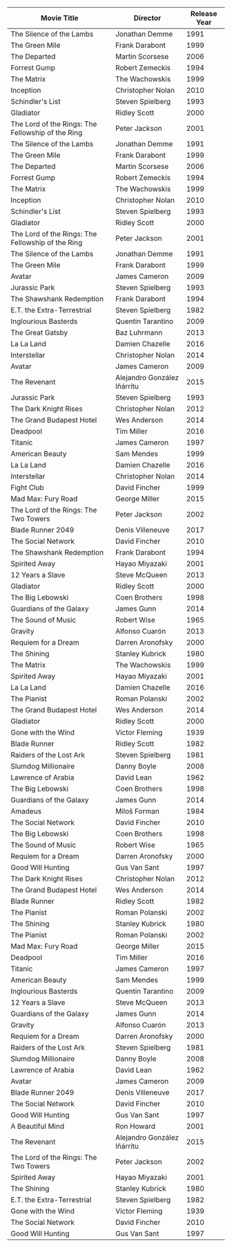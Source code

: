 | Movie Title             | Director            | Release Year |
|-------------------------|---------------------|--------------|
| The Silence of the Lambs | Jonathan Demme    | 1991         |
| The Green Mile          | Frank Darabont    | 1999         |
| The Departed            | Martin Scorsese   | 2006         |
| Forrest Gump            | Robert Zemeckis    | 1994         |
| The Matrix              | The Wachowskis     | 1999         |
| Inception               | Christopher Nolan | 2010         |
| Schindler's List        | Steven Spielberg  | 1993         |
| Gladiator               | Ridley Scott       | 2000         |
| The Lord of the Rings: The Fellowship of the Ring | Peter Jackson | 2001 |
| The Silence of the Lambs | Jonathan Demme    | 1991         |
| The Green Mile          | Frank Darabont    | 1999         |
| The Departed            | Martin Scorsese   | 2006         |
| Forrest Gump            | Robert Zemeckis    | 1994         |
| The Matrix              | The Wachowskis     | 1999         |
| Inception               | Christopher Nolan | 2010         |
| Schindler's List        | Steven Spielberg  | 1993         |
| Gladiator               | Ridley Scott       | 2000         |
| The Lord of the Rings: The Fellowship of the Ring | Peter Jackson | 2001 |
| The Silence of the Lambs | Jonathan Demme    | 1991         |
| The Green Mile          | Frank Darabont    | 1999         |
| Avatar                  | James Cameron       | 2009         |
| Jurassic Park           | Steven Spielberg    | 1993         |
| The Shawshank Redemption | Frank Darabont    | 1994         |
| E.T. the Extra-Terrestrial | Steven Spielberg | 1982        |
| Inglourious Basterds     | Quentin Tarantino  | 2009         |
| The Great Gatsby         | Baz Luhrmann        | 2013         |
| La La Land               | Damien Chazelle     | 2016         |
| Interstellar            | Christopher Nolan  | 2014         |
| Avatar                  | James Cameron       | 2009         |
| The Revenant            | Alejandro González Iñárritu | 2015  |
| Jurassic Park           | Steven Spielberg    | 1993         |
| The Dark Knight Rises    | Christopher Nolan  | 2012         |
| The Grand Budapest Hotel | Wes Anderson       | 2014         |
| Deadpool                | Tim Miller          | 2016         |
| Titanic                 | James Cameron       | 1997         |
| American Beauty         | Sam Mendes          | 1999         |
| La La Land               | Damien Chazelle     | 2016         |
| Interstellar            | Christopher Nolan  | 2014         |
| Fight Club              | David Fincher      | 1999         |
| Mad Max: Fury Road       | George Miller      | 2015         |
| The Lord of the Rings: The Two Towers | Peter Jackson | 2002 |
| Blade Runner 2049       | Denis Villeneuve   | 2017         |
| The Social Network      | David Fincher      | 2010         |
| The Shawshank Redemption | Frank Darabont    | 1994         |
| Spirited Away           | Hayao Miyazaki     | 2001         |
| 12 Years a Slave        | Steve McQueen      | 2013         |
| Gladiator               | Ridley Scott       | 2000         |
| The Big Lebowski        | Coen Brothers      | 1998         |
| Guardians of the Galaxy | James Gunn        | 2014         |
| The Sound of Music      | Robert Wise        | 1965         |
| Gravity                 | Alfonso Cuarón     | 2013         |
| Requiem for a Dream     | Darren Aronofsky   | 2000         |
| The Shining             | Stanley Kubrick    | 1980         |
| The Matrix              | The Wachowskis     | 1999         |
| Spirited Away           | Hayao Miyazaki     | 2001         |
| La La Land               | Damien Chazelle     | 2016         |
| The Pianist             | Roman Polanski     | 2002         |
| The Grand Budapest Hotel | Wes Anderson       | 2014         |
| Gladiator               | Ridley Scott       | 2000         |
| Gone with the Wind      | Victor Fleming     | 1939         |
| Blade Runner            | Ridley Scott       | 1982         |
| Raiders of the Lost Ark | Steven Spielberg   | 1981         |
| Slumdog Millionaire     | Danny Boyle        | 2008         |
| Lawrence of Arabia      | David Lean         | 1962         |
| The Big Lebowski        | Coen Brothers      | 1998         |
| Guardians of the Galaxy | James Gunn        | 2014         |
| Amadeus                 | Miloš Forman       | 1984         |
| The Social Network      | David Fincher      | 2010         |
| The Big Lebowski        | Coen Brothers      | 1998         |
| The Sound of Music      | Robert Wise        | 1965         |
| Requiem for a Dream     | Darren Aronofsky   | 2000         |
| Good Will Hunting       | Gus Van Sant        | 1997         |
| The Dark Knight Rises    | Christopher Nolan  | 2012         |
| The Grand Budapest Hotel | Wes Anderson       | 2014         |
| Blade Runner            | Ridley Scott       | 1982         |
| The Pianist             | Roman Polanski     | 2002         |
| The Shining             | Stanley Kubrick    | 1980         |
| The Pianist             | Roman Polanski     | 2002         |
| Mad Max: Fury Road       | George Miller      | 2015         |
| Deadpool                | Tim Miller          | 2016         |
| Titanic                 | James Cameron       | 1997         |
| American Beauty         | Sam Mendes          | 1999         |
| Inglourious Basterds     | Quentin Tarantino  | 2009         |
| 12 Years a Slave        | Steve McQueen      | 2013         |
| Guardians of the Galaxy | James Gunn        | 2014         |
| Gravity                 | Alfonso Cuarón     | 2013         |
| Requiem for a Dream     | Darren Aronofsky   | 2000         |
| Raiders of the Lost Ark | Steven Spielberg   | 1981         |
| Slumdog Millionaire     | Danny Boyle        | 2008         |
| Lawrence of Arabia      | David Lean         | 1962         |
| Avatar                  | James Cameron       | 2009         |
| Blade Runner 2049       | Denis Villeneuve   | 2017         |
| The Social Network      | David Fincher      | 2010         |
| Good Will Hunting       | Gus Van Sant        | 1997         |
| A Beautiful Mind        | Ron Howard          | 2001         |
| The Revenant            | Alejandro González Iñárritu | 2015  |
| The Lord of the Rings: The Two Towers | Peter Jackson | 2002 |
| Spirited Away           | Hayao Miyazaki     | 2001         |
| The Shining             | Stanley Kubrick    | 1980         |
| E.T. the Extra-Terrestrial | Steven Spielberg | 1982        |
| Gone with the Wind      | Victor Fleming     | 1939         |
| The Social Network      | David Fincher      | 2010         |
| Good Will Hunting       | Gus Van Sant        | 1997         |
